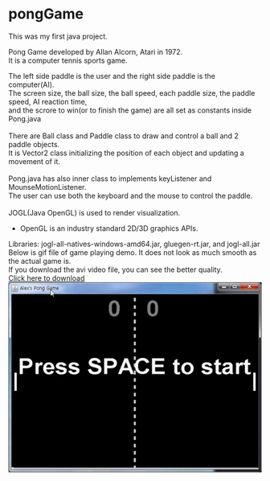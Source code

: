 # pongGame
This was my first java project.

Pong Game developed by Allan Alcorn, Atari in 1972.<br />
It is a computer tennis sports game.

The left side paddle is the user and the right side paddle is the computer(AI).<br />
The screen size, the ball size, the ball speed, each paddle size, the paddle speed, AI reaction time,<br />
and the scrore to win(or to finish the game) are all set as constants inside Pong.java<br />
<br />
There are Ball class and Paddle class to draw and control a ball and 2 paddle objects.<br />
It is Vector2 class initializing the position of each object and updating a movement of it.<br />
<br />
Pong.java has also inner class to implements keyListener and MounseMotionListener.<br />
The user can use both the keyboard and the mouse to control the paddle.<br />
<br />
JOGL(Java OpenGL) is used to render visualization.<br />
* OpenGL is an industry standard 2D/3D graphics APIs.<br />

Libraries: jogl-all-natives-windows-amd64.jar, gluegen-rt.jar, and jogl-all.jar 
<br />
Below is gif file of game playing demo. It does not look as much smooth as the actual game is.<br />
If you download the avi video file, you can see the better quality.<br />
<a href="https://raw.githubusercontent.com/alexpark90/pongGame/master/pongPlay.avi">Click here to download</a>
![gif file](https://raw.githubusercontent.com/alexpark90/pongGame/master/pongPlay.gif)


